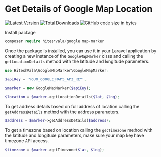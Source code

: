 # Get Details of Google Map Location

[![Latest Version](https://img.shields.io/github/v/release/hiteshsamcom/google-map-marker.svg?style=flat-square)](https://github.com/hiteshsamcom/google-map-marker/releases)
[![Total Downloads](https://img.shields.io/packagist/dt/hiteshvala/google-map-marker.svg?style=flat-square)](https://packagist.org/packages/hiteshvala/google-map-marker)
![GitHub code size in bytes](https://img.shields.io/github/languages/code-size/hiteshsamcom/google-map-marker)

Install package

```php
composer require hiteshvala/google-map-marker
```

Once the package is installed, you can use it in your Laravel application by creating a new instance of the `GoogleMapMarker` class and calling the `getLocationDetails` method with the latitude and longitude parameters.

```php
use HiteshVala\GoogleMapMarker\GoogleMapMarker;

$apiKey = 'YOUR_GOOGLE_MAPS_API_KEY';

$marker = new GoogleMapMarker($apiKey);

$location = $marker->getLocationDetails($lat, $lng);

```


To get address details based on full address of location calling the `getAddressDetails` method with the address parameters.
```php
$address = $marker->getAddressDetails($address);
```


To get a timezone based on location calling the `getTimezone` method with the latitude and longitude parameters, make sure your map key have timezone API access.
```php
$timezone = $marker->getTimezone($lat, $lng);
```

